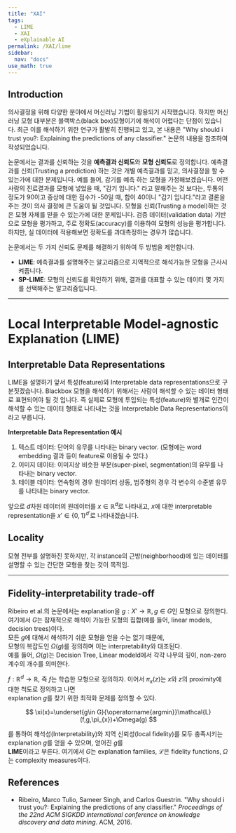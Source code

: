 ```yaml
---
title: "XAI"
tags:
  - LIME
  - XAI
  - eXplainable AI
permalink: /XAI/lime
sidebar:
  nav: "docs"
use_math: true
---
```


## Introduction
의사결정을 위해 다양한 분야에서 머신러닝 기법이 활용되기 시작했습니다.  하지만 머신러닝 모형 대부분은 블랙박스(black box)모형이기에 해석이 어렵다는 단점이 있습니다. 최근 이를 해석하기 위한 연구가 활발히 진행되고 있고, 본 내용은  "Why should i trust you?: Explaining the predictions of any classifier." 논문의 내용을 참조하여 작성되었습니다.

논문에서는 결과를 신뢰하는 것을  **예측결과 신뢰도**와 **모형 신뢰도**로 정의합니다. 예측결과를 신뢰(Trusting a prediction) 하는 것은 개별 예측결과를 믿고, 의사결정을 할 수 있는가에 대한 문제입니다. 예를 들어, 감기를 예측 하는 모형을 가정해보겠습니다. 어떤 사람의 진료결과를 모형에 넣었을 때, "감기 입니다." 라고 말해주는 것 보다는, 두통의 정도가 90이고 증상에 대한 점수가 -50일 때, 합이 40이니 "감기 입니다."라고 결론을 주는 것이 의사 결정에 큰 도움이 될 것입니다. 모형을 신뢰(Trusting a model)하는 것은  모형 자체를 믿을 수 있는가에 대한 문제입니다. 검증 데이터(validation data) 기반으로 모형을 평가하고, 주로 정확도(accuracy)를 이용하여 모형의 성능을 평가합니다. 하지만, 실 데이터에 적용해보면 정확도를 과대측정하는 경우가 많습니다.

논문에서는 두 가지 신뢰도 문제를 해결하기 위하여 두 방법을 제안합니다.

* **LIME**: 예측결과를 설명해주는 알고리즘으로 지역적으로 해석가능한 모형을 근사시켜줍니다. 
* **SP-LIME**: 모형의 신뢰도를 확인하기 위해, 결과를 대표할 수 있는 데이터 몇 가지를 선택해주는 알고리즘입니다.

---
# Local Interpretable Model-agnostic Explanation (LIME)

## Interpretable Data Representations
LIME을 설명하기 앞서 특성(feature)와 Interpretable data representations으로 구분짓겠습니다. Blackbox 모형을 해석하기 위해서는 사람이 해석할 수 있는 데이터 형태로 표현되어야 될 것 입니다. 즉 실제로 모형에 투입되는 특성(feature)와 별개로 인간이 해석할 수 있는 데이터 형태로 나타내는 것을 Interpretable Data Representations이라고 부릅니다.

**Interpretable Data Representation 예시**
1. 텍스트 데이터: 단어의 유무를 나타내는 binary vector. (모형에는 word embedding 결과 등이 feature로 이용될 수 있다.) 
2. 이미지 데이터: 이미지상 비슷한 부분(super-pixel, segmentation)의 유무를 나타내는 binary vector.
3. 테이블 데이터: 연속형의 경우 원데이터 상동, 범주형의 경우 각 변수의 수준별 유무를 나타내는 binary vector.

앞으로 $d$차원 데이터의 원데이터를 $x\in\mathbb{R}^{d}$로 나타내고, $x$에 대한 interpretable representation을 $x'\in\{0, 1\}^{d'}$로 나타내겠습니다.
## Locality  
모형 전부를 설명하진 못하지만, 각 instance의 근방(neighborhood)에 있는 데이터를 설명할 수 있는 간단한 모형을 찾는 것이 목적임.  
  
---
  
## Fidelity-interpretability trade-off  
Ribeiro et al.의 논문에서는 explanation을 $g:X'\rightarrow \mathbb{R}, g\in G$인 모형으로 정의한다.  
여기에서 $G$는 잠재적으로 해석이 가능한 모형의 집합(예를 들어, linear models, decision trees)이다.  
모든 $g$에 대해서 해석하기 쉬운 모형을 얻을 수는 없기 때문에,  
모형의 복잡도인 $\Omega(g)$를 정의하며 이는 interpretability와 대조된다.  
예를 들어, $\Omega(g)$는 Decision Tree, Linear modeld에서 각각 나무의 깊이, non-zero 계수의 개수를 의미한다.  
  
$f: \mathbb{R}^{d}\rightarrow\mathbb{R}$, 즉 $f$는 학습한 모형으로 정의하자. 이어서 $\pi_{x}(z)$는 $x$와 $z$의 proximity에 대한 척도로 정의하고 나면  
explanation $g$를 찾기 위한 최적화 문제를 정의할 수 있다.  
  
$$  
\xi(x)=\underset{g\in G}{\operatorname{argmin}}\mathcal{L}(f,g,\pi_{x})+\Omega(g)  
$$  
  
를 통하여 해석성(Interpretability)와 지역 신뢰성(local fidelity)를 모두 충족시키는 explanation $g$를 얻을 수 있으며, 얻어진 $g$를  
**LIME**이라고 부른다. 여기에서 $G$는 explanation families, $\mathcal{L}$은 fidelity functions, $\Omega$는 complexity measures이다.

## References
* Ribeiro, Marco Tulio, Sameer Singh, and Carlos Guestrin. "Why should i trust you?: Explaining the predictions of any classifier." _Proceedings of the 22nd ACM SIGKDD international conference on knowledge discovery and data mining_. ACM, 2016.
